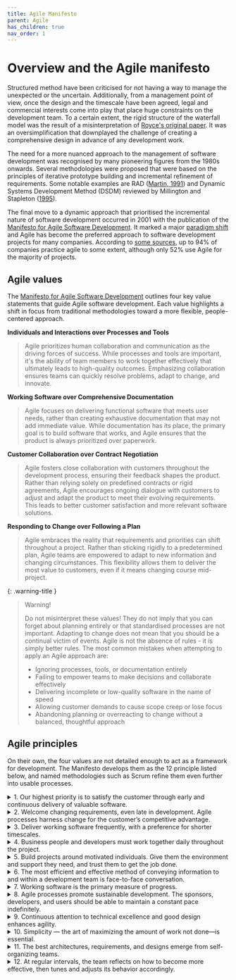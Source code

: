 ```yaml
---
title: Agile Manifesto
parent: Agile
has_children: true
nav_order: 1
---
```


# Overview and the Agile manifesto

Structured method have been criticised for not having a way to manage the unexpected or the 
uncertain. Additionally, from a management point of view, once the design and the timescale have 
been agreed, legal and commercial interests come into play that place huge constraints on the 
development team. To a certain extent, the rigid structure of the waterfall model was the result 
of a misinterpretation of [Royce's original paper](https://dl.acm.org/doi/10.5555/41765.41801). It was an oversimplification that
downplayed the challenge of creating a comprehensive design in advance of any development work. 

The need for a more nuanced approach to the management of software development was recognised by
many pioneering figures from the 1980s onwards. Several methodologies were proposed that were based
on the principles of iterative prototype building and incremental refinement of requirements. Some
notable examples are RAD ([Martin, 1991](https://en.wikipedia.org/wiki/Rapid_application_development))
and Dynamic Systems Development Method (DSDM) reviewed by 
Millington and Stapleton ([1995](https://doi.org/10.1109/52.406757)).

The final move to a dynamic approach that prioritised the incremental nature of software development
occurred in 2001 with the publication of the 
[Manifesto for Agile Software Development](https://agilemanifesto.org/). It marked a major 
[paradigm shift](https://en.wikipedia.org/wiki/Paradigm_shift) and Agile has become the preferred 
approach to software development projects for many companies. According to
[some sources](https://www.simform.com/blog/state-of-agile-adoption/), up to 94% of companies
practice agile to some extent, although only 52% use Agile for the majority of projects. 

## Agile values

The [Manifesto for Agile Software Development](https://agilemanifesto.org/) outlines four key value 
statements that guide Agile software development. Each value highlights a shift in focus from 
traditional methodologies toward a more flexible, people-centered approach.

**Individuals and Interactions over Processes and Tools**

> Agile prioritizes human collaboration and communication as the driving forces of success. While 
> processes and tools are important, it's the ability of team members to work together effectively 
> that ultimately leads to high-quality outcomes. Emphasizing collaboration ensures teams can 
> quickly resolve problems, adapt to change, and innovate.

**Working Software over Comprehensive Documentation**

> Agile focuses on delivering functional software that meets user needs, rather than creating 
> exhaustive documentation that may not add immediate value. While documentation has its place, 
> the primary goal is to build software that works, and Agile ensures that the product is always 
> prioritized over paperwork.

**Customer Collaboration over Contract Negotiation**

> Agile fosters close collaboration with customers throughout the development process, ensuring 
> their feedback shapes the product. Rather than relying solely on predefined contracts or rigid 
> agreements, Agile encourages ongoing dialogue with customers to adjust and adapt the product to 
> meet their evolving requirements. This leads to better customer satisfaction and more relevant 
> software solutions.

**Responding to Change over Following a Plan**

> Agile embraces the reality that requirements and priorities can shift throughout a project. 
> Rather than sticking rigidly to a predetermined plan, Agile teams are empowered to adapt to new 
> information and changing circumstances. This flexibility allows them to deliver the most value 
> to customers, even if it means changing course mid-project.

{: .warning-title }
> <i class="fa-solid fa-exclamation-triangle"></i> Warning!
> 
> Do not misinterpret these values! They do not imply that you can forget about planning entirely
> or that standardised processes are not important. Adapting to change does not mean that you should
> be a continual victim of events. Agile is not the absence of rules - it is simply better rules.
> The most common mistakes when attempting to apply an Agile approach are:
> 
> * Ignoring processes, tools, or documentation entirely
> * Failing to empower teams to make decisions and collaborate effectively
> * Delivering incomplete or low-quality software in the name of speed
> * Allowing customer demands to cause scope creep or lose focus
> * Abandoning planning or overreacting to change without a balanced, thoughtful approach

## Agile principles

On their own, the four values are not detailed enough to act as a framework for development. The
Manifesto develops them as the 12 principle listed below, and named methodologies such as Scrum
refine them even further into usable processes.

<details class="blue-bar">
<summary>1. Our highest priority is to satisfy the customer through early and continuous delivery of 
valuable software.</summary>
<p>
In a collaborative software development project, customer satisfaction drives the process. This 
principle emphasizes the importance of delivering functional pieces of software early and frequently. 
By doing so, teams can gather feedback from stakeholders throughout the project, ensuring that the 
software remains aligned with customer needs and business objectives. Instead of waiting until the 
end of the project for delivery, each iteration produces a tangible, valuable result, increasing 
stakeholder confidence and reducing the risk of misalignment between expectations and the final 
product.
</p>
</details>

<details class="blue-bar">
<summary>2. Welcome changing requirements, even late in development. Agile processes harness 
change for the customer’s competitive advantage.</summary>
<p>
Collaborative teams recognize that requirements often evolve as stakeholders gain a deeper 
understanding of the project’s goals or as market conditions change. This principle encourages 
flexibility, allowing the team to adapt even during later stages of development. By welcoming 
change rather than resisting it, the team can deliver software that provides a competitive edge. 
In this context, team members work closely with stakeholders, regularly reviewing requirements to 
ensure the final product meets the evolving needs of the business or customer, rather than sticking 
rigidly to an outdated specification.
</p>
</details>

<details class="blue-bar">
<summary>3. Deliver working software frequently, with a preference for shorter timescales.</summary>
<p>
Collaborative software development thrives on frequent, iterative deliveries that demonstrate 
progress to stakeholders. Short timescales, typically within a few weeks, allow the team to focus 
on completing small, manageable increments of the product. Each delivery of working software fosters 
a sense of accomplishment, keeps the project moving forward, and provides regular opportunities for 
feedback. This continuous delivery process builds trust with the customer, as they can see tangible 
results and offer input early and often, reducing the risk of surprises at the end of the project.
</p>
</details>

<details class="blue-bar">
<summary>4. Business people and developers must work together daily throughout the project.</summary>
<p>
In collaborative environments, close cooperation between business stakeholders and the development 
team is crucial to ensuring that the project remains aligned with the business goals. Daily 
interactions help resolve misunderstandings quickly, clarify requirements, and prioritize work 
effectively. Whether it’s through stand-up meetings, workshops, or informal discussions, these 
frequent touchpoints help to bridge the gap between technical implementation and business objectives. 
This principle emphasizes that collaboration between both sides leads to a more informed, responsive, 
and adaptive development process, ultimately delivering more value.
</p>
</details>

<details class="blue-bar">
<summary>5. Build projects around motivated individuals. Give them the environment and support they 
need, and trust them to get the job done.</summary>
<p>
Successful collaborative projects rely on teams of motivated, self-organizing individuals who are 
given the autonomy to make decisions and take ownership of their work. This principle highlights the 
importance of trust and empowerment within the team. When developers, testers, and designers feel 
trusted and supported, they are more engaged and productive. Providing an environment that fosters 
creativity, accountability, and problem-solving ensures that the team is equipped to overcome 
challenges and deliver high-quality software. The team’s motivation directly influences the success 
of the project.
</p>
</details>

<details class="blue-bar">
<summary>6. The most efficient and effective method of conveying information to and within a 
development team is face-to-face conversation.</summary>
<p>
Direct, face-to-face communication fosters collaboration and quick decision-making in software 
development projects. While tools like email or documentation have their place, in-person 
conversations (or video calls in remote settings) are the most effective way to resolve issues, 
clarify misunderstandings, and share ideas. Face-to-face communication allows team members to 
quickly ask questions, discuss solutions, and gain immediate feedback, reducing the potential 
for delays or miscommunication. In a collaborative project, this method accelerates the flow of 
information and enables teams to stay aligned.
</p>
</details>

<details class="blue-bar">
<summary>7. Working software is the primary measure of progress.</summary>
<p>
In Agile, the focus is on delivering functional software, not on the volume of documentation or 
the completion of tasks. In a collaborative project, this principle helps ensure that the team 
remains aligned on what matters most: producing software that works and delivers value. Regularly 
delivering working software provides a tangible measure of progress that stakeholders can review 
and test. This approach keeps the project moving forward, as the team can continuously refine and 
improve the product based on real feedback rather than theoretical completion markers.
</p>
</details>

<details class="blue-bar">
<summary>8. Agile processes promote sustainable development. The sponsors, developers, and users 
should be able to maintain a constant pace indefinitely.</summary>
<p>
Collaborative teams strive for a steady, manageable pace throughout the project to avoid burnout 
and maintain productivity over the long term. Sustainable development means setting realistic goals 
and avoiding periods of intense work followed by downtime. In a team environment, this constant 
pace ensures that all members, including sponsors and end users, can stay engaged and contribute 
consistently. This approach leads to higher-quality work and a more enjoyable work environment, 
which ultimately improves the team’s effectiveness and the project’s outcome.
</p>
</details>

<details class="blue-bar">
<summary>9. Continuous attention to technical excellence and good design enhances agility.</summary>
<p>
Technical excellence and strong design practices form the foundation for an Agile project’s 
flexibility. In a collaborative environment, team members focus on writing clean, maintainable 
code and designing robust systems that can adapt to changes. This principle emphasizes that 
high-quality engineering is essential for remaining responsive to new requirements or shifts 
in direction. By focusing on technical excellence, the team ensures that the software is scalable, 
easier to modify, and less prone to bugs, which supports the Agile goal of quick iteration and 
adaptation.
</p>
</details>

<details class="blue-bar">
<summary>10. Simplicity — the art of maximizing the amount of work not done—is essential.</summary>
<p>
Agile promotes simplicity, encouraging teams to focus on doing only what is necessary to deliver 
value. In collaborative software development, this means avoiding unnecessary complexity or 
features that don’t directly contribute to the project’s goals. Teams must prioritize the most 
important tasks and eliminate waste. By focusing on simplicity, the team can deliver value faster, 
reduce the risk of overengineering, and create a product that is easier to maintain and scale. 
This principle ensures that the team remains focused and efficient.
</p>
</details>

<details class="blue-bar">
<summary>11. The best architectures, requirements, and designs emerge from self-organizing teams.
</summary>
<p>
Self-organizing teams have the autonomy to decide how best to approach their work, which leads to 
better problem-solving and innovation. In collaborative projects, this principle empowers team 
members to take ownership of architecture, design, and implementation decisions. By encouraging 
collaboration and trust within the team, Agile creates an environment where the best ideas can 
come from anyone, not just senior leaders. This autonomy allows the team to respond quickly to 
changes and find creative solutions that fit the project’s unique challenges.
</p>
</details>

<details class="blue-bar">
<summary>12. At regular intervals, the team reflects on how to become more effective, then tunes 
and adjusts its behavior accordingly.</summary>
<p>
Agile values continuous improvement through regular reflection. In collaborative projects, teams 
hold retrospectives at the end of each iteration to assess what worked well and what didn’t. This 
practice encourages transparency and open communication, allowing the team to learn from their 
experiences and improve processes for the next iteration. By consistently reflecting and adjusting, 
the team becomes more efficient, productive, and cohesive over time, leading to better outcomes 
and a more effective development process. This principle reinforces the idea that no project is 
ever static—there’s always room for growth.
</p>
</details>





